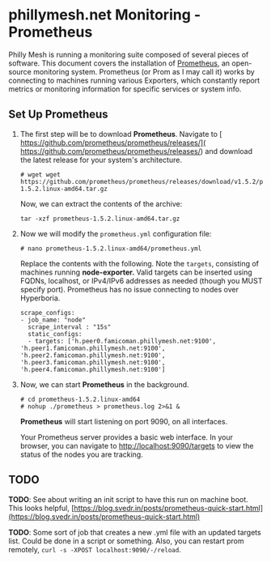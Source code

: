 # phillymesh.net Monitoring - Prometheus

Philly Mesh is running a monitoring suite composed of several pieces of software. This document covers the installation of [Prometheus](https://prometheus.io/), an open-source monitoring system. Prometheus (or Prom as I may call it) works by connecting to machines running various Exporters, which constantly report metrics or monitoring information for specific services or system info.


## Set Up Prometheus

1. The first step will be to download **Prometheus**. Navigate to [  https://github.com/prometheus/prometheus/releases/](  https://github.com/prometheus/prometheus/releases/) and download the latest release for your system's architecture.

	```
	# wget wget https://github.com/prometheus/prometheus/releases/download/v1.5.2/prometheus-1.5.2.linux-amd64.tar.gz
	```

	Now, we can extract the contents of the archive:

	```
	tar -xzf prometheus-1.5.2.linux-amd64.tar.gz
	```

1. Now we will modify the `prometheus.yml` configuration file:

	```
	# nano prometheus-1.5.2.linux-amd64/prometheus.yml
	```

	Replace the contents with the following. Note the `targets`, consisting of machines running **node-exporter.** Valid targets can be inserted using FQDNs, localhost, or IPv4/IPv6 addresses as needed (though you MUST specify port). Prometheus has no issue connecting to nodes over Hyperboria.

	```
	scrape_configs:
 	- job_name: "node"
	  scrape_interval : "15s"
	  static_configs:
	  - targets: ['h.peer0.famicoman.phillymesh.net:9100', 'h.peer1.famicoman.phillymesh.net:9100', 'h.peer2.famicoman.phillymesh.net:9100', 'h.peer3.famicoman.phillymesh.net:9100', 'h.peer4.famicoman.phillymesh.net:9100']
	```


1. Now, we can start **Prometheus** in the background.

	```
	# cd prometheus-1.5.2.linux-amd64
	# nohup ./prometheus > prometheus.log 2>&1 &
	```

	**Prometheus** will start listening on port 9090, on all interfaces. 

	Your Prometheus server provides a basic web interface. In your browser, you can navigate to [http://localhost:9090/targets](http://localhost:9090/targets) to view the status of the nodes you are tracking.

## TODO

**TODO**: See about writing an init script to have this run on machine boot. This looks helpful, [https://blog.svedr.in/posts/prometheus-quick-start.html](https://blog.svedr.in/posts/prometheus-quick-start.html)

**TODO**: Some sort of job that creates a new .yml file with an updated targets list. Could be done in a script or something. Also, you can restart prom remotely, `curl -s -XPOST localhost:9090/-/reload`.
